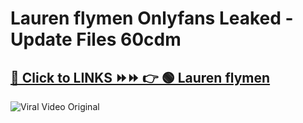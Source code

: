 
 # Lauren flymen Onlyfans Leaked - Update Files 60cdm

## <h2><a href="https://clipsfans.com/Lauren_flymen&ref=git">🔗 Click to LINKS ⏩⏩ 👉 🟢 Lauren flymen </a></h2>

<a href="https://clipsfans.com/Lauren_flymen&ref=git" rel="nofollow" data-target="animated-image.originalLink"><img src="https://i.ibb.co.com/xMMVF88/686577567.gif" alt="Viral Video Original" style="max-width: 100%; display: inline-block;" data-target="animated-image.originalImage"></a>

